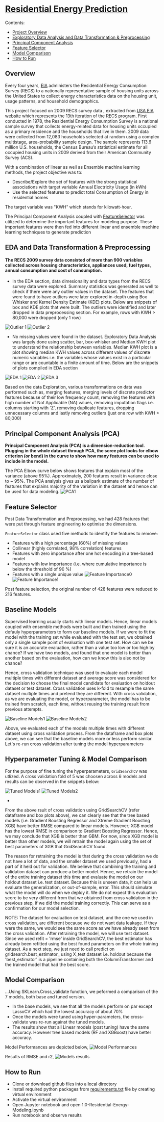 # [Residential Energy Prediction](https://github.com/nipun-goyal/Residential-Energy-Consumption-Prediction)

Contents:
- [Project Overview](#overview)
- [Exploratory Data Analysis and Data Transformation & Preprocessing](#eda-and-data-transformation--preprocessing)
- [Principal Component Analysis]()
- [Feature Selector]()
- [Model Comparison]()
- [How to Run](#How-to-Run)


## Overview
Every four years, [EIA](https://www.eia.gov/consumption/residential/) administers the Residential Energy Consumption Survey (RECS) to a nationally representative sample of housing units across the United States to collect energy characteristics data on the housing unit, usage patterns, and household demographics. 

This project focused on 2009 RECS survey data , extracted from [USA EIA website](https://www.eia.gov/consumption/residential/data/2009/) which represents the 13th iteration of the RECS program. First conducted in 1978, the Residential Energy Consumption Survey is a national sample survey that collects energy-related data for housing units occupied as a primary residence and the households that live in them. 2009 data were collected from 12,083 households selected at random using a complex multistage, area-probability sample design. The sample represents 113.6 million U.S. households, the Census Bureau’s statistical estimate for all occupied housing units in 2009 derived from their American Community Survey (ACS). 

With a combination of linear as well as Ensemble machine learning methods, the project objective was to:

- Describe/Explore the set of features with the strong statistical associations with target variable Annual Electricity Usage (in kWh)
- Use the selected features to predict total Consumption of Energy in residential homes

The target variable was "KWH" which stands for kilowatt-hour.

The Principal Component Analysis coupled with [FeatureSelector](https://github.com/nipun-goyal/Residential-Energy-Consumption-Prediction/blob/main/feature_selector.py) was utilized to determine the important features for modeling purpose. These important features were then fed into different linear and ensemble machine learning techniques to generate prediction

## EDA and Data Transformation & Preprocessing

#### The RECS 2009 survey data consisted of more than 900 variables collected across housing characteristics, appliances used, fuel types, annual consumption and cost of consumption. 

- In the EDA section, data dimesionality and data types from the RECS survey data were explored. Summary statistics was generated as well to check if there were any outlier values in the dataset. The features that were found to have outliers were later explored in-depth using Box Whisker and Kernel Density Estimate (KDE) plots. Below are snippets of box and KDE plots that were built. The outliers were identified and later dropped in data preprocessing section. For example, rows with KWH > 80,000 were dropped (only 1 row)

![Outlier 1](imgs/outlier1.png)
![Outlier 2](imgs/outlier2.png)

- No missing values were found in the dataset. Exploratory Data Analysis was largely done using scatter, bar, box-whisker and Median KWH plot to understand the relationship between variables. Median KWH plot is a plot showing median KWH values across different values of discrete numeric variables i.e. the variables whose values exist in a particular range or are countable in a finite amount of time. Below are the snippets of plots compiled in EDA section

![EDA 1](imgs/eda.png)
![EDA 2](imgs/eda1.png)
![EDA 3](imgs/eda2.png)

Based on the data Exploration, various transformations on data was performed such as, merging features, merging levels of discrete predictor features because of their low frequency count, removing the features with high number of Not Applicable (NA) values, removing imputation flags i.e. columns starting with 'Z', removing duplicate features, dropping unnecessary columns and lastly removing outliers (just one row with KWH > 80,000)

## Principal Component Analysis (PCA)

**Principal Component Analysis (PCA) is a dimension-reduction tool. Plugging in the whole dataset through PCA, the scree plot looks for elbow criterion (or bend) in the curve to show how many features can be used to include in the model.** 

The PCA Elbow curve below shows features that explain most of the variance (above 95%). Approximately, 200 features result in variance close to ~ 95%. The PCA analysis gives us a ballpark estimate of the number of features that explains majority of the variation in the dataset and hence can be used for data modeling.
![PCA1](imgs/pca1.png)


## Feature Selector
Post Data Transformation and Preprocessing, we had 428 features that were put through feature engineering to optimise the dimensions.

`FeatureSelector` class used five methods to identify the features to remove:
- Features with a high percentage (60%) of missing values
- Collinear (highly correlated, 98% correlation) features
- Features with zero importance after one hot encoding in a tree-based model
- Features with low importance (i.e. where cumulative importance is below the threshold of 90 %)
- Features with a single unique value
![Feature Importance0](imgs/feature_importance.png)
![Feature Importance1](imgs/feature_importance1.png)

Post feature selection, the original number of 428 features were reduced to 216 features.

## Baseline Models
Supervised learning usually starts with linear models. Hence, linear models coupled with ensemble methods were built and then trained using the defauly hyperparameters to form our baseline models. If we were to fit the model with the training set while evaluated with the test set, we obtained only a single sample point of evaluation with one test set. How can we be sure it is an accurate evaluation, rather than a value too low or too high by chance? If we have two models, and found that one model is better than another based on the evaluation, how can we know this is also not by chance?

Hence, cross validation technique was used to evaluate each model multiple times with different dataset and average score was considered for the decision to choose the final model candidate for evaluation on holdout dataset or test dataset. Cross validation uses k-fold to resample the same dataset multiple times and pretend they are different. With cross validation, as we are evaluating the model, or hyperparameter, the model has to be trained from scratch, each time, without reusing the training result from previous attempts.

![Baseline Models1](imgs/baseline_models.png)
![Baseline Models2](imgs/baseline_model_metrics.PNG)

Above, we evaluated each of the models multiple times with different dataset using cross validation process. From the dataframe and box plots above, we can see that the baseline models more or less perform similar. Let's re-run cross validation after tuning the model hyperparameters

## Hyperparameter Tuning & Model Comparison
For the purpose of fine tuning the hyperparameters, `GridSearchCV` was utlized. A cross validation fold of 5 was choosen across 6 models and results can be observed in the snippets below:

![Tuned Models1](imgs/tuned_models.png)
![Tuned Models2](imgs/tuned_model_metrics.PNG)

- 
From the above rsult of cross validation using GridSearchCV (refer dataframe and box plots above), we can clearly see that the tree based models (i.e. Gradient Boosting Regressor and Xtreme Gradient Boosting XGB) have better RMSE compared to linear models. However; XGB model has the lowest RMSE in comparison to Gradient Boosting Regressor. Hence, we may conclude that XGB is better than GBM. For now, since XGB model is better than other models, we will retrain the model again using the set of best parameters of XGB that GridSearchCV found.

The reason for retraining the model is that during the cross validation we do not have a lot of data, and the smaller dataset we used previously, had a part of it held out for validation. We believe that combining the training and validation dataset can produce a better model. Hence, we retrain the model of the entire training dataset this time and evaluate the model on our holdout dataset i.e. test dataset. Because this is unseen data, it can help us evaluate the generalization, or out-of-sample, error. This should simulate what the model will do when we deploy it. We do not expect this evaluation score to be very different from that we obtained from cross validation in the previous step, if we did the model training correctly. This can serve as a confirmation for our model selection.

NOTE: The dataset for evaluation on test dataset, and the one we used in cross validation, are different because we do not want data leakage. If they were the same, we would see the same score as we have already seen from the cross validation. After retraining the model, we will use test dataset. Since we used refit = 'rmse' inside GridSearchCV, the best estimator has already been refitted using the best found parameters on the whole training dataset. As a next step, we just need to call predict on gridsearch.best_estimator_ using X_test dataset i.e. holdout because the 'best_estimator' is a pipeline containing both the ColumnTransformer and the trained model that had the best score.


## Model Comparison
...Using SKLearn.Cross_validate function, we peformed a comparison of the 7 models, both base and tuned version. 

- In the base models,  we see that all the models perform on par except LassoCV which had the lowest accuracy of about 70%
- Once the models were tuned using hyper-parameters, the cross-validate was re-run against the tuned models.
- The results show that all Linear models (post tuning) have the same accuracy. However tree based models (RF and XGBoost) have better accuracy.

Model Performances are depicted below,
![Model Performances](Pictures/model_compare.PNG)

Results of RMSE and r2,
![Models results](Pictures/model_comparison_results.PNG)

## How to Run

- Clone or download github files into a local directory
- Install required python packages from [requirements.txt](https://github.com/nipun-goyal/Residential-Energy-Consumption-Prediction/blob/main/requirements.txt) file by creating virtual environment
- Activate the virtual environment
- Open Jupyter notebook and open 1.0-Residential-Energy-Modeling.ipynb
- Run notebook and observe results
